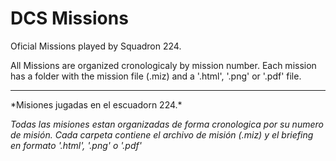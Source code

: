 # DCS Missions
Oficial Missions played by Squadron 224. 

All Missions are organized cronologicaly by mission number. Each mission has a folder with the mission file (.miz) and a '.html', '.png' or '.pdf' file.
<hr>
*Misiones jugadas en el escuadorn 224.*

*Todas las misiones estan organizadas de forma cronologica por su numero de misión. Cada carpeta contiene el archivo de misión (.miz) y el briefing en formato '.html', '.png' o '.pdf'*
